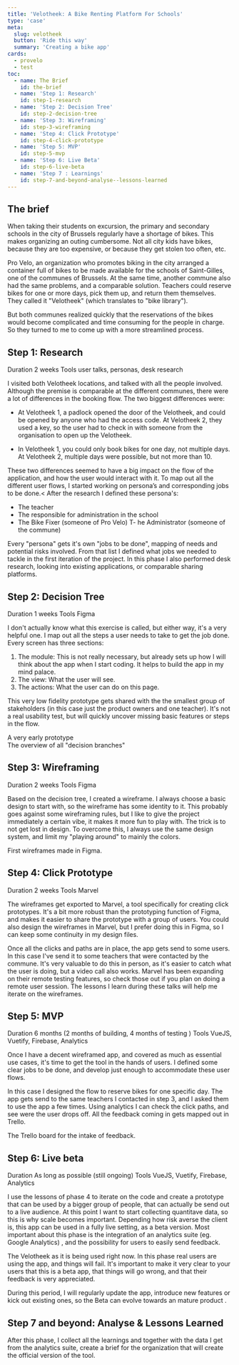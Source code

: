 ```yaml
---
title: 'Velotheek: A Bike Renting Platform For Schools'
type: 'case'
meta: 
  slug: velotheek
  button: 'Ride this way'
  summary: 'Creating a bike app'
cards:
  - provelo
  - test
toc:
  - name: The Brief
    id: the-brief 
  - name: 'Step 1: Research'
    id: step-1-research
  - name: 'Step 2: Decision Tree'
    id: step-2-decision-tree
  - name: 'Step 3: Wireframing'
    id: step-3-wireframing
  - name: 'Step 4: Click Prototype'
    id: step-4-click-prototype
  - name: 'Step 5: MVP'
    id: step-5-mvp
  - name: 'Step 6: Live Beta'
    id: step-6-live-beta
  - name: 'Step 7 : Learnings'
    id: step-7-and-beyond-analyse--lessons-learned
---
```

<article-grid :prose="true">

## The brief

When taking their students on excursion, the primary and secondary schools in the city of Brussels regularly have a shortage of bikes. This makes organizing an outing cumbersome. Not all city kids have bikes, because they are too expensive, or because they get stolen too often, etc. 

<card-inline id="provelo">Pro Velo</card-inline>, an organization who promotes biking in the city arranged a container full of bikes to be made available for the schools of Saint-Gilles, one of the communes of Brussels. At the same time, another commune also had the same problems, and a comparable solution. Teachers could reserve bikes for one or more days, pick them up, and return them themselves. They called it "Velotheek" (which translates to "bike library").

But both communes realized quickly that the reservations of the bikes would become complicated and time consuming for the people in charge. So they turned to me to come up with a more <card-inline id="test">streamlined process</card-inline>.

## Step 1: Research
</article-grid>
<article-grid :start="2" :end="12" :prose="false">
<image-inline>
    <g-image
      slot="image"
      class="w-auto mx-auto"
      src="~/images/velotheek/velotheek_excalidraw_step1.png"
      alt="An scheme showing the timeline of the project. Highlighted is step 1: Research"
    />  
</image-inline>
</article-grid>

<article-grid :prose="true">
<article-meta>
  <span slot="name">Duration</span>
  <span slot="content">2 weeks</span>
</article-meta>

<article-meta>
  <span slot="name">Tools</span>
  <span slot="content">user talks, personas, desk research</span>
</article-meta>

I visited both Velotheek locations, and talked with all the people involved. Although the premise is comparable at the different communes, there were a lot of differences in the booking flow. The two biggest differences were:

- At Velotheek 1, a padlock opened the door of the Velotheek, and could be opened by anyone who had the access code. At Velotheek 2, they used a key, so the user had to check in with someone from the organisation to open up the Velotheek.

- In Velotheek 1, you could only book bikes for one day, not multiple days. At Velotheek 2, multiple days were possible, but not more than 10.

These two differences seemed to have a big impact on the flow of the application, and how the user would interact with it. To map out all the different user flows, I started working on persona’s and corresponding jobs to be done.<
After the research I defined these persona's:
- The teacher
- The responsible for administration in the school
- The Bike Fixer (someone of Pro Velo)
T- he Administrator (someone of the commune)

Every "persona" gets it's own "jobs to be done", mapping of needs and potential risks involved. From that list I defined what jobs we needed to tackle in the first iteration of the project. In this phase I also performed desk research, looking into existing applications, or comparable sharing platforms.


## Step 2: Decision Tree
</article-grid>
<article-grid :start="2" :end="12" :prose="false">
<image-inline >
    <g-image
      slot="image"
      class="w-auto mx-auto"
      src="~/images/velotheek/velotheek_excalidraw_step2.png"
      alt="A scheme showing the timeline of the project. Highlighted is step 1: Research"
    />
</image-inline>
</article-grid >
<article-grid :start="2" :end="7">
<article-meta>
  <span slot="name">Duration</span>
  <span slot="content">1 weeks</span>
</article-meta>

<article-meta>
  <span slot="name">Tools</span>
  <span slot="content">Figma</span>
</article-meta>

I don't actually know what this exercise is called, but either way, it's a very helpful one. I map out all the steps a user needs to take to get the job done. Every screen has three sections:

1. The module: This is not really necessary, but already sets up how I will think about the app when I start coding. It helps to build the app in my mind palace.
2. The view: What the user will see.
3. The actions: What the user can do on this page.

This very low fidelity prototype gets shared with the the smallest group of stakeholders (in this case just the product owners and one teacher). It's not a real usability test, but will quickly uncover missing basic features or steps in the flow.
</article-grid>

<article-grid :start="7" :end="11">
<image-inline>
    <g-image
      slot="image"
      class="w-auto mx-auto"
      src="~/images/velotheek/velotheek2.gif"
      alt="An animated image of an early prototype flow of the application"
    />  
    <span slot="caption">A very early prototype</span>
</image-inline>
</article-grid>
<article-grid :prose="false" :span="12">

<br>
<image-inline>
    <g-image
      slot="image"
      class="w-auto mx-auto"
      src="~/images/velotheek/velotheek4.png"
      alt="A screenshot of the application: Figma, showing the low fidelity prototype."
    />  
    <span slot="caption">The overview of all "decision branches"</span>
</image-inline>
<br>
</article-grid>


<article-grid >

## Step 3: Wireframing

</article-grid>
<article-grid :start="2" :end="12" :prose="false">
<image-inline>
    <g-image
      slot="image"
      class="w-auto mx-auto"
      src="~/images/velotheek/velotheek_excalidraw_step3.png"
      alt="An scheme showing the timeline of the project. Highlighted is step 3: Wireframing"
    />  
</image-inline>
</article-grid>
<article-grid >
<article-meta>
  <span slot="name">Duration</span>
  <span slot="content">2 weeks</span>
</article-meta>

<article-meta>
  <span slot="name">Tools</span>
  <span slot="content">Figma</span>
</article-meta>

Based on the decision tree, I created a wireframe. I always choose a basic design to start with, so the wireframe has some identity to it. This probably goes against some wireframing rules, but I like to give the project immediately  a certain vibe, it makes it more fun to play with. The trick is to not get lost in design. To overcome this, I always use the same design system, and limit my "playing around" to mainly the colors.

</article-grid>
<article-grid :prose="false">

<image-inline>
    <g-image
      slot="image"
      class="w-auto mx-auto"
      src="~/images/velotheek/velotheek3.png"
      alt="First wireframes made in Figma."
    />
    <span slot="caption">First wireframes made in Figma.</span>
</image-inline>
</article-grid>
<article-grid :start="2" :end="12">

## Step 4: Click Prototype
</article-grid>
<article-grid :start="2" :end="12" :prose="false">
<image-inline>
    <g-image
      slot="image"
      class="w-auto mx-auto"
      src="~/images/velotheek/velotheek_excalidraw_step4.png"
      alt="An scheme showing the timeline of the project. Highlighted is step 4: Click Prototype"
    />  
</image-inline>
         
</article-grid>
<article-grid>
<article-meta>
  <span slot="name">Duration</span>
  <span slot="content">2 weeks</span>
</article-meta>

<article-meta>
  <span slot="name">Tools</span>
  <span slot="content">Marvel</span>
</article-meta>

The wireframes get exported to Marvel, a tool specifically for creating click prototypes. It's a bit more robust than the prototyping function of Figma, and makes it easier to share the prototype with a group of users. You could also design the wireframes in Marvel, but I prefer doing this in Figma, so I can keep some continuity in my design files.

Once all the clicks and paths are in place, the app gets send to some users. In this case I've send it to some teachers that were contacted by the commune. It's very valuable to do this in person, as it's easier to catch what the user is doing, but a video call also works. Marvel has been expanding on their remote testing features, so check those out if you plan on doing a remote user session. The lessons I learn during these talks will help me iterate on the wireframes.

## Step 5: MVP
</article-grid>
<article-grid :start="2" :end="12" :prose="false">
<image-inline>
    <g-image
      slot="image"
      class="w-auto mx-auto"
      src="~/images/velotheek/velotheek_excalidraw_step5.png"
      alt="An scheme showing the timeline of the project. Highlighted is step 5: MVP"
    />  
</image-inline>
</article-grid>
<article-grid>
<article-meta>
  <span slot="name">Duration</span>
  <span slot="content">6 months (2 months of building, 4 months of testing  )</span>
</article-meta>

<article-meta>
  <span slot="name">Tools</span>
  <span slot="content">VueJS, Vuetify, Firebase, Analytics</span>
</article-meta>

Once I have a decent wireframed app, and covered as much as essential use cases, it's time to get the tool in the hands of users. I defined some clear jobs to be done, and develop just enough to accommodate these user flows.

In this case I designed the flow to reserve bikes for one specific day. The app gets send to the same teachers I contacted in step 3, and I asked them to use the app a few times. Using analytics I can check the click paths, and see were the user drops off. All the feedback coming in gets mapped out in Trello.

</article-grid>
<article-grid :prose="false">

<image-inline>
    <g-image
      slot="image"
      class="w-auto mx-auto"
      src="~/images/velotheek/velotheek4.png"
      alt="Screenshot of a Trello board, with feedback of users"
    />
    <span slot="caption">The Trello board for the intake of feedback.</span>
</image-inline>

</article-grid>
<article-grid >

## Step 6: Live beta

</article-grid>
<article-grid :start="2" :end="12" :prose="false">
<image-inline>
    <g-image
      slot="image"
      class="w-auto mx-auto"
      src="~/images/velotheek/velotheek_excalidraw_step5.png"
      alt="An scheme showing the timeline of the project. Highlighted is step 6: Live Beta"
    />  
</image-inline>
         
</article-grid>
<article-grid >

<article-meta>
  <span slot="name">Duration</span>
  <span slot="content">As long as possible (still ongoing)</span>
</article-meta>

<article-meta>
  <span slot="name">Tools</span>
  <span slot="content">VueJS, Vuetify, Firebase, Analytics</span>
</article-meta>

I use the lessons of phase 4 to iterate on the code and create a prototype that can be used by a bigger group of people, that can actually be send out to a live audience. At this point I  want to start collecting quantitave data, so this is why scale becomes important. Depending how risk averse the client is, this app can be used in a fully live setting, as a beta version. Most important about this phase is the integration of an analytics suite (eg. Google Analytics) , and the possibility for users to easily send feedback.

</article-grid>
<article-grid :prose="false">
<image-inline>
    <g-image
      slot="image"
      class="w-auto mx-auto"
      src="~/images/velotheek/velotheek1.gif"
      alt="An animation of the Velotheek as it is being used right now."
    />
    <span slot="caption">The Velotheek as it is being used right now.</span>
</image-inline>
</article-grid>
<article-grid>
In this phase real users are using the app, and things will fail. It's important to make it very clear to your users that this is a beta app, that things will go wrong, and that their feedback is very appreciated.

During this period, I will regularly update the app, introduce new features or kick out existing ones, so the Beta can evolve towards an mature product .

## Step 7 and beyond: Analyse & Lessons Learned

After this phase, I collect all the learnings and together with the data I get from the analytics suite, create a brief for the organization that will create the official version of the tool.
</article-grid>